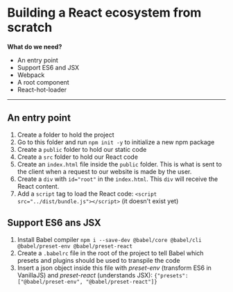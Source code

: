 # Building a React ecosystem from scratch

**What do we need?**

- An entry point   
- Support ES6 and JSX
- Webpack
- A root component
- React-hot-loader

---

## An entry point
1. Create a folder to hold the project
2. Go to this folder and run `npm init -y` to initialize a new npm package 
3. Create a `public` folder to hold our static code
4. Create a `src` folder to hold our React code 
5. Create an `index.html` file inside the `public` folder. This is what is sent to the client when a request to our website is made by the user.
6. Create a `div` with `id="root"` in the `index.html`. This `div` will receive the React content.
7. Add a `script` tag to load the React code: `<script src="../dist/bundle.js"></script>` (it doesn't exist yet)

## Support ES6 ans JSX
1. Install Babel compiler `npm i --save-dev @babel/core @babel/cli @babel/preset-env @babel/preset-react`
2. Create a `.babelrc` file in the root of the project to tell Babel which presets and plugins should be used to transpile the code
3. Insert a json object inside this file with *preset-env* (transform ES6 in VanillaJS) and *preset-react* (understands JSX): `{"presets": ["@babel/preset-env", "@babel/preset-react"]}`

